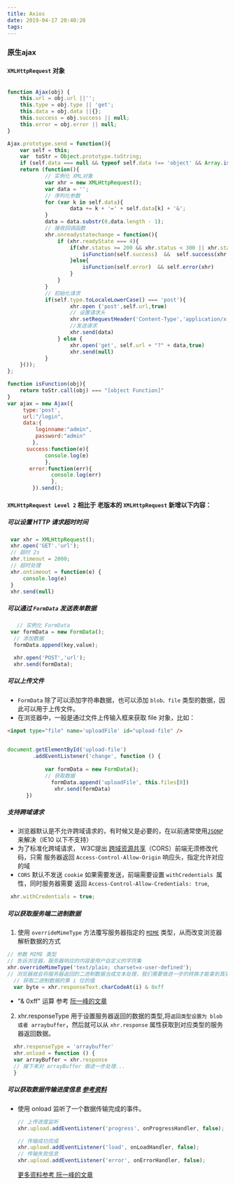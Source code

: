 ```yaml
---
title: Axios 
date: 2019-04-17 20:40:28
tags:
---
```

### 原生ajax
#### `XMLHttpRequest` 对象
```javascript

function Ajax(obj) {
    this.url = obj.url ||'';
    this.type = obj.type || 'get';
    this.data = obj.data ||{};
    this.success = obj.success || null;
    this.error = obj.error || null;
}

Ajax.prototype.send = function(){
    var self = this;
    var  toStr = Object.prototype.toString; 
    if (self.data === null && typeof self.data !== 'object' && Array.isArray(obj)) return;
    return (function(){
            // 实例化 XML对象
            var xhr = new XMLHttpRequest();
            var data = '';
            // 序列化参数
            for (var k in self.data){
                    data += k + '=' + self.data[k] + '&';
            }
            data = data.substr(0,data.length - 1);
            // 接收回调函数             
            xhr.onreadystatechange = function(){
                if (xhr.readyState === 4){
                    if(xhr.status >= 200 && xhr.status < 300 || xhr.status == 304) {
                        isFunction(self.success)  &&  self.success(xhr.responseText)
                    }else{
                        isFunction(self.error)  && self.error(xhr)
                    }
                }
            }
            // 初始化请求
            if(self.type.toLocaleLowerCase() === 'post'){
                    xhr.open ('post',self.url,true)
                    // 设置请求头
                    xhr.setRequestHeader('Content-Type','application/x-www-form-urlencoded');
                    //发送请求
                    xhr.send(data)
                } else {
                    xhr.open('get', self.url + "?" + data,true)
                    xhr.send(null)
            }
    }());
};

function isFunction(obj){
    return toStr.call(obj) === "[object Function]"
}
var ajax = new Ajax({
     type:'post',
     url:"/login",
     data:{ 
         loginname:"admin",
         password:"admin" 
        },
      success:function(e){
            console.log(e)
            }, 
       error:function(err){
              console.log(err)
              },
        }).send();
```
####  `XMLHttpRequest Level 2` 相比于 老版本的 `XMLHttpRequest` 新增以下内容：
##### 可以设置 HTTP 请求超时时间
  ```javascript
   var xhr = XMLHttpRequest();
   xhr.open('GET'.'url');
   // 超时 2s
   xhr.timeout = 2000;
   // 超时处理
   xhr.ontimeout = function(e) {
       console.log(e)
   }
   xhr.send(null)
  ```
##### 可以通过 `FormData` 发送表单数据
  ```javascript
     // 实例化 FormData
   var formData = new FormData();
    // 添加数据
    formData.append(key,value);

    xhr.open('POST','url');
    xhr.send(formData);

  ```
##### 可以上传文件
 - `FormData` 除了可以添加字符串数据，也可以添加 `blob、file` 类型的数据，因此可以用于上传文件。
 - 在浏览器中，一般是通过文件上传输入框来获取 file 对象，比如：
  ```html
  <input type="file" name='uploadFile' id="upload-file" />
    
  ```
  ```javascript
  document.getElementById('upload-file')
          .addEventListener('change', function () {
              
              var formData = new FormData();
              // 获取数据
                formData.append('uploadFile', this.files[0])
                 xhr.send(formData)
        })
  ```
##### 支持跨域请求
 - 浏览器默认是不允许跨域请求的，有时候又是必要的，在以前通常使用[`JSONP`](https://baike.baidu.com/item/JSONP)来解决（IE10 以下不支持）
 - 为了标准化跨域请求， W3C提出 [跨域资源共享](http://www.ruanyifeng.com/blog/2016/04/cors.html)（CORS）前端无须修改代码，只需 服务器返回 `Access-Control-Allow-Origin` 响应头，指定允许对应的域
 - `CORS` 默认不发送 `cookie` 如果需要发送，前端需要设置 `withCredentials `属性，同时服务器需要 返回 `Access-Control-Allow-Credentials: true`,
 ```javascript
  xhr.withCredentials = true;
 ```
##### 可以获取服务端二进制数据
  1. 使用 `overrideMimeType` 方法覆写服务器指定的 [`MIME`](https://developer.mozilla.org/en-US/docs/Web/HTTP/Basics_of_HTTP/MIME_types) 类型，从而改变浏览器解析数据的方式
  ```javascript
  // 参数 MIME 类型
  // 告诉浏览器，服务器响应的内容是用户自定义的字符集 
  xhr.overrideMimeType('text/plain; charset=x-user-defined');
  // 浏览器就会将服务器返回的二进制数据当成文本处理，我们需要做进一步的转换才能拿到真实的数据
    // 获取二进制数据的第 i 位的值
    var byte = xhr.responseText.charCodeAt(i) & 0xff
  ```
  -  "& 0xff" 运算 参考 [阮一峰的文章](http://www.ruanyifeng.com/blog/2012/09/xmlhttprequest_level_2.html)
  2. xhr.responseType 用于设置服务器返回的数据的类型,将`返回类型设置为 blob 或者 arraybuffer`，然后就可以从 `xhr.response` 属性获取到对应类型的服务器返回数据。
  ```javascript
    xhr.responseType = 'arraybuffer'
    xhr.onload = function () {
    var arrayBuffer = xhr.response
    // 接下来对 arrayBuffer 做进一步处理...
    }
  ```
##### 可以获取数据传输进度信息 [参考资料](https://dev.opera.com/articles/xhr2/)

  - 使用  onload 监听了一个数据传输完成的事件。
    ```javascript
    // 上传进度监听
    xhr.upload.addEventListener('progress', onProgressHandler, false);

    // 传输成功完成
    xhr.upload.addEventListener('load', onLoadHandler, false);
    // 传输失败信息
    xhr.upload.addEventListener('error', onErrorHandler, false);

    ```

    [更多资料参考 阮一峰的文章](http://www.ruanyifeng.com/blog/2012/09/xmlhttprequest_level_2.html)